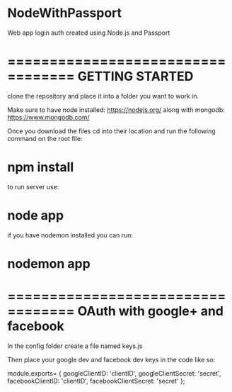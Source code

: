 # NodeWithPassport

Web app login auth created using Node.js and Passport

==================================
GETTING STARTED
=======================
clone the repository and place it into a folder you want to work in.

Make sure to have node installed: https://nodejs.org/
along with mongodb: https://www.mongodb.com/

Once you download the files cd into their location and run the following command on the root file:

# npm install

to run server use:

# node app

if you have nodemon installed you can run:

# nodemon app


==================================
OAuth with google+ and facebook
===========================
In the config folder create a file named
keys.js

Then place your google dev and facebook dev keys in the code like so:

module.exports= {
    googleClientID: 'clientID',
    googleClientSecret: 'secret',
    facebookClientID: 'clientID',
    facebookClientSecret: 'secret'
};